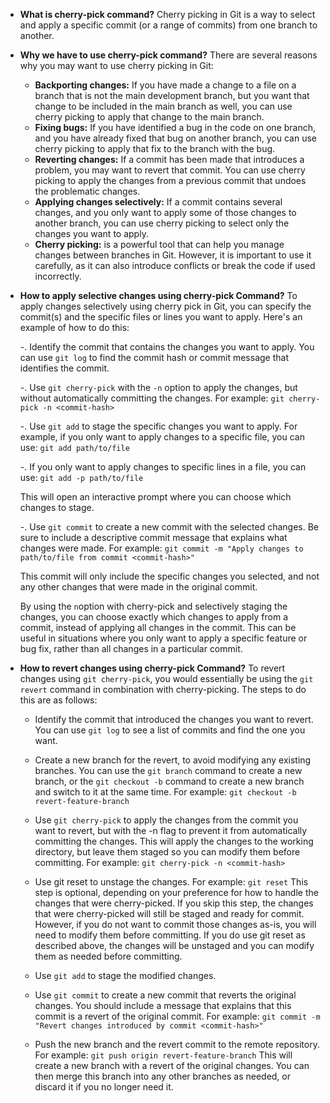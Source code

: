 * **What is cherry-pick command?**
   Cherry picking in Git is a way to select and apply a specific commit (or a range of commits) from one branch to another.
   
* **Why we have to use cherry-pick command?**
   There are several reasons why you may want to use cherry picking in Git:
  - **Backporting changes:** If you have made a change to a file on a branch that is not the main development branch, but you want that change to be included in the main branch as well, you can use cherry picking to apply that change to the main branch.
  - **Fixing bugs:** If you have identified a bug in the code on one branch, and you have already fixed that bug on another branch, you can use cherry picking to apply that fix to the branch with the bug.
  - **Reverting changes:** If a commit has been made that introduces a problem, you may want to revert that commit. You can use cherry picking to apply the changes from a previous commit that undoes the problematic changes.
  - **Applying changes selectively:** If a commit contains several changes, and you only want to apply some of those changes to another branch, you can use cherry picking to select only the changes you want to apply.
  - **Cherry picking:** is a powerful tool that can help you manage changes between branches in Git. However, it is important to use it carefully, as it can also introduce conflicts or break the code if used incorrectly.

* **How to apply selective changes using cherry-pick Command?**
    To apply changes selectively using cherry pick in Git, you can specify the commit(s) and the specific files or lines you want to apply. Here's an example of how to do this:
    
   -. Identify the commit that contains the changes you want to apply. You can use `git log` to find the commit hash or commit message that identifies the commit.
     
   -. Use `git cherry-pick` with the `-n` option to apply the changes, but without automatically committing the changes. For example:
     `git cherry-pick -n <commit-hash>`

   -. Use `git add` to stage the specific changes you want to apply. For example, if you only want to apply changes to a specific file, you can use:
      `git add path/to/file`

   -. If you only want to apply changes to specific lines in a file, you can use:
      `git add -p path/to/file`
	
	This will open an interactive prompt where you can choose which changes to stage.

   -. Use `git commit` to create a new commit with the selected changes. Be sure to include a descriptive commit message that explains what changes were made. For example:
      `git commit -m "Apply changes to path/to/file from commit <commit-hash>"`
	
	This commit will only include the specific changes you selected, and not any other changes that were made in the original commit.
	
	By using the `n`option with cherry-pick and selectively staging the changes, you can choose exactly which changes to apply from a commit, instead of applying all changes in the commit. This can be useful in situations where you only want to apply a specific feature or bug fix, rather than all changes in a particular commit.


* **How to revert changes using cherry-pick Command?**
  To revert changes using `git cherry-pick`, you would essentially be using the `git revert` command in combination with cherry-picking. The steps to do this are as follows:

   - Identify the commit that introduced the changes you want to revert. You can use `git log` to see a list of commits and find the one you want.

   - Create a new branch for the revert, to avoid modifying any existing branches. You can use the `git branch` command to create a new branch, or the `git checkout -b` command to create a new branch and switch to it at the same time. For example:
     `git checkout -b revert-feature-branch`

   - Use `git cherry-pick` to apply the changes from the commit you want to revert, but with the -n flag to prevent it from automatically committing the changes. This will apply the changes to the working directory, but leave them staged so you can modify them before committing. For example:
   `git cherry-pick -n <commit-hash>`

   - Use git reset to unstage the changes. For example:
     `git reset`
     This step is optional, depending on your preference for how to handle the changes that were cherry-picked. If you skip this step, the changes that were cherry-picked will still be staged and ready for commit. However, if you do not want to commit those changes as-is, you will need to modify them before committing.
     If you do use git reset as described above, the changes will be unstaged and you can modify them as needed before committing.

   - Use `git add` to stage the modified changes.

   - Use `git commit` to create a new commit that reverts the original changes. You should include a message that explains that this commit is a revert of the original commit. For example:
     `git commit -m "Revert changes introduced by commit <commit-hash>"`

   - Push the new branch and the revert commit to the remote repository. For example:
     `git push origin revert-feature-branch`
   This will create a new branch with a revert of the original changes. You can then merge this branch into any other branches as needed, or discard it if you no longer need it.





